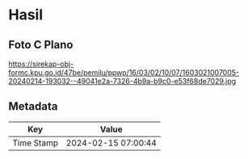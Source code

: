 # Hasil

## Foto C Plano

https://sirekap-obj-formc.kpu.go.id/47be/pemilu/ppwp/16/03/02/10/07/1603021007005-20240214-193032--49041e2a-7326-4b9a-b9c0-e53f68de7029.jpg


## Metadata

| Key        | Value               |
| ---------- | ------------------- |
| Time Stamp | 2024-02-15 07:00:44 |



